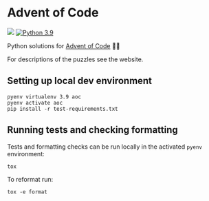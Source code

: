# Advent of Code

![](https://github.com/jswarburton/advent-of-code-2023/workflows/Python%20CI/badge.svg)
[![Python 3.9](https://img.shields.io/badge/python-3.9-blue.svg)](https://www.python.org/downloads/release/python-390/)

Python solutions for [Advent of Code](https://adventofcode.com) 🎄🎅

For descriptions of the puzzles see the website.

## Setting up local dev environment

    pyenv virtualenv 3.9 aoc
    pyenv activate aoc
    pip install -r test-requirements.txt

## Running tests and checking formatting

Tests and formatting checks can be run locally in the activated `pyenv` environment:

    tox

To reformat run:

    tox -e format
